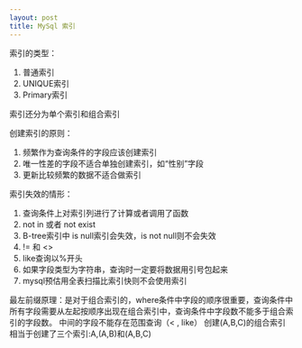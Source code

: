 ```yaml
---
layout: post
title: MySql 索引
---
```



索引的类型：
1. 普通索引		
2. UNIQUE索引		
3. Primary索引

索引还分为单个索引和组合索引

创建索引的原则：
1. 频繁作为查询条件的字段应该创建索引	
2. 唯一性差的字段不适合单独创建索引，如“性别”字段	
3. 更新比较频繁的数据不适合做索引

索引失效的情形：
1. 查询条件上对索引列进行了计算或者调用了函数
2. not in 或者 not exist
3. B-tree索引中 is null索引会失效，is not null则不会失效
4. != 和 <>
5. like查询以%开头
6. 如果字段类型为字符串，查询时一定要将数据用引号包起来
7. mysql预估用全表扫描比索引快则不会使用索引


最左前缀原理：是对于组合索引的，where条件中字段的顺序很重要，查询条件中所有字段需要从左起按顺序出现在组合索引中，查询条件中字段数不能多于组合索引的字段数。
中间的字段不能存在范围查询（< , like）
创建(A,B,C)的组合索引相当于创建了三个索引:A,(A,B)和(A,B,C)
